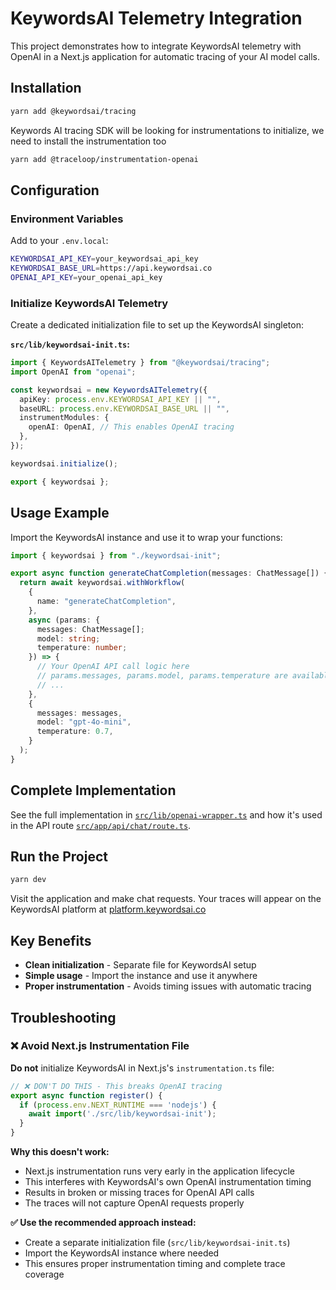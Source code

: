 # KeywordsAI Telemetry Integration

This project demonstrates how to integrate KeywordsAI telemetry with OpenAI in a Next.js application for automatic tracing of your AI model calls.

## Installation

```bash
yarn add @keywordsai/tracing
```

Keywords AI tracing SDK will be looking for instrumentations to initialize, we need to install the instrumentation too
```bash
yarn add @traceloop/instrumentation-openai
```

## Configuration

### Environment Variables

Add to your `.env.local`:

```bash
KEYWORDSAI_API_KEY=your_keywordsai_api_key
KEYWORDSAI_BASE_URL=https://api.keywordsai.co
OPENAI_API_KEY=your_openai_api_key
```

### Initialize KeywordsAI Telemetry

Create a dedicated initialization file to set up the KeywordsAI singleton:

**`src/lib/keywordsai-init.ts`:**
```typescript
import { KeywordsAITelemetry } from "@keywordsai/tracing";
import OpenAI from "openai";

const keywordsai = new KeywordsAITelemetry({
  apiKey: process.env.KEYWORDSAI_API_KEY || "",
  baseURL: process.env.KEYWORDSAI_BASE_URL || "",
  instrumentModules: {
    openAI: OpenAI, // This enables OpenAI tracing
  },
});

keywordsai.initialize();

export { keywordsai };
```

## Usage Example

Import the KeywordsAI instance and use it to wrap your functions:

```typescript
import { keywordsai } from "./keywordsai-init";

export async function generateChatCompletion(messages: ChatMessage[]) {
  return await keywordsai.withWorkflow(
    {
      name: "generateChatCompletion",
    },
    async (params: {
      messages: ChatMessage[];
      model: string;
      temperature: number;
    }) => {
      // Your OpenAI API call logic here
      // params.messages, params.model, params.temperature are available
      // ...
    },
    {
      messages: messages,
      model: "gpt-4o-mini", 
      temperature: 0.7,
    }
  );
}
```

## Complete Implementation

See the full implementation in [`src/lib/openai-wrapper.ts`](./src/lib/openai-wrapper.ts) and how it's used in the API route [`src/app/api/chat/route.ts`](./src/app/api/chat/route.ts).

## Run the Project

```bash
yarn dev
```

Visit the application and make chat requests. Your traces will appear on the KeywordsAI platform at [platform.keywordsai.co](https://platform.keywordsai.co)

## Key Benefits

- **Clean initialization** - Separate file for KeywordsAI setup
- **Simple usage** - Import the instance and use it anywhere
- **Proper instrumentation** - Avoids timing issues with automatic tracing

## Troubleshooting

### ❌ Avoid Next.js Instrumentation File

**Do not** initialize KeywordsAI in Next.js's `instrumentation.ts` file:

```typescript
// ❌ DON'T DO THIS - This breaks OpenAI tracing
export async function register() {
  if (process.env.NEXT_RUNTIME === 'nodejs') {
    await import('./src/lib/keywordsai-init');
  }
}
```

**Why this doesn't work:**
- Next.js instrumentation runs very early in the application lifecycle
- This interferes with KeywordsAI's own OpenAI instrumentation timing
- Results in broken or missing traces for OpenAI API calls
- The traces will not capture OpenAI requests properly

**✅ Use the recommended approach instead:**
- Create a separate initialization file (`src/lib/keywordsai-init.ts`)
- Import the KeywordsAI instance where needed
- This ensures proper instrumentation timing and complete trace coverage
